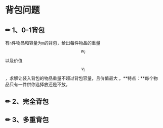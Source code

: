 # 背包问题

## ✏ 1、0-1背包

有`n`件物品和容量为`m`的背包，给出每件物品的重量 $$w_i$$ 以及价值 $$v_i$$ ，求解让装入背包的物品重量不超过背包容量，且价值最大 。**特点：**每个物品只有一件供你选择放还是不放。



## ✏ 2、完全背包



## ✏ 3、多重背包



